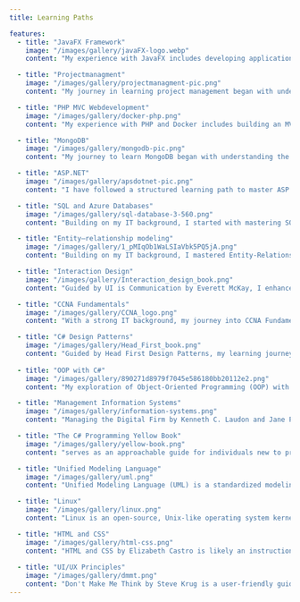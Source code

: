 ```yaml
---
title: Learning Paths

features:
  - title: "JavaFX Framework" 
    image: "/images/gallery/javaFX-logo.webp"
    content: "My experience with JavaFX includes developing applications using the MVC architecture to ensure clean code separation and maintainability. I structured the project with models for data handling, views for the UI using FXML, and controllers to manage user interactions. Leveraging JavaFX’s powerful UI components, I built dynamic and responsive interfaces with scene transitions and custom styling using CSS. I implemented features like event handling, data binding, and multi-threading for a smooth user experience. Throughout the project, I focused on scalability, maintainability, and best practices for JavaFX application development."

  - title: "Projectmanagment" 
    image: "/images/gallery/projectmanagment-pic.png"
    content: "My journey in learning project management began with understanding fundamental methodologies like Agile, Scrum, and Waterfall, gaining insight into how projects are planned, executed, and delivered. I explored key concepts such as scope definition, time management, risk assessment, and stakeholder communication. Through hands-on experience, I worked with tools like Trello to track progress, manage tasks, and ensure efficient collaboration. I also developed skills in team leadership, problem-solving, and adapting to changing project requirements. By applying best practices and learning from real-world case studies, I have built a strong foundation in managing projects effectively from initiation to completion."

  - title: "PHP MVC Webdevelopment" 
    image: "/images/gallery/docker-php.png"
    content: "My experience with PHP and Docker includes building an MVC-based web application using PHP, MySQL, and Nginx in a containerized environment. I started by structuring the project with a  MVC structure, handling routing, controllers, models, and views efficiently. Using Docker, I set up a multi-container architecture, including a PHP container for application logic, a MySQL container for database management, and an Nginx container for handling requests. I configured Docker Compose to orchestrate these services, ensuring seamless communication between them. Additionally, secured the application with proper configurations, and implemented best practices for database migrations and deployment."

  - title: "MongoDB" 
    image: "/images/gallery/mongodb-pic.png"
    content: "My journey to learn MongoDB began with understanding the fundamentals of NoSQL databases, exploring document-oriented storage, and setting up a development environment using MongoDB Compass and the MongoDB Shell. I then progressed to designing efficient schemas, performing CRUD operations, and optimizing queries with indexing and aggregation pipelines. Through hands-on experience, I worked with data modeling, replication, and sharding to ensure scalability. Additionally, I explored security best practices and integration with backend frameworks like .NET to develop high-performance applications."

  - title: "ASP.NET" 
    image: "/images/gallery/apsdotnet-pic.png"
    content: "I have followed a structured learning path to master ASP.NET, starting with the fundamentals of ASP.NET Framework and ASP.NET Core, setting up a development environment with Visual Studio and .NET SDK, and understanding key concepts like MVC architecture and Razor Pages. I then advanced to building web applications using ASP.NET MVC, Razor Pages, and Web APIs, focusing on routing, controllers, and views. Along the way, I gained hands-on experience with authentication, authorization, and database integration using Entity Framework Core. I also explored performance optimization, deployment strategies, and best practices to develop scalable and secure web applications."

  - title: "SQL and Azure Databases" 
    image: "/images/gallery/sql-database-3-560.png"
    content: "Building on my IT background, I started with mastering SQL fundamentals. I then delved into advanced topics such as joins, subqueries, indexing, and optimization techniques. Expanding my expertise to Azure Databases, I learned to deploy, manage, and scale databases using Azure SQL Database and Azure Cosmos DB. This included understanding cloud-specific features like automated backups, security configurations, and performance tuning. Combining SQL proficiency with Azure's robust platform has significantly enhanced my database management and cloud computing skills."

  - title: "Entity–relationship modeling" 
    image: "/images/gallery/1_pMIqOb1WaLSIaVbk5PQ5jA.png"
    content: "Building on my IT background, I mastered Entity-Relationship Diagram (ERD) modeling to enhance my database design skills. I learned to create precise ERDs, representing database structures clearly and ensuring data integrity. This expertise allowed me to translate business requirements into robust and scalable database schemas, facilitating efficient communication with stakeholders and developers. My proficiency in ERD modeling has become a key asset in designing effective database solutions."

  - title: "Interaction Design" 
    image: "/images/gallery/Interaction_design_book.png"
    content: "Guided by UI is Communication by Everett McKay, I enhanced my interaction design skills by focusing on UI as a medium of communication. The book taught me to see every interface element as part of a dialogue with the user, emphasizing clarity, simplicity, and user-centered design. I mastered visual language techniques, prioritizing user needs to create intuitive and accessible interfaces. This approach has profoundly improved my design capabilities."

  - title: "CCNA Fundamentals" 
    image: "/images/gallery/CCNA_logo.png"
    content: "With a strong IT background, my journey into CCNA Fundamentals involved mastering core networking concepts, including IP addressing, subnetting, and routing protocols. Hands-on labs and simulations were instrumental in applying theoretical knowledge to real-world scenarios. This rigorous training solidified my understanding of networking principles, preparing me for advanced topics and practical applications in the field."

  - title: "C# Design Patterns" 
    image: "/images/gallery/Head_First_book.png"
    content: "Guided by Head First Design Patterns, my learning journey in C# design patterns was transformative. The book’s engaging and visual approach helped me understand and implement essential design patterns like Singleton, Observer, and Factory. I practiced applying these patterns to solve common design problems, enhancing my ability to write maintainable and scalable code. This experience has improved my software design skills and deepened my understanding of best practices in C# development."
  
  - title: "OOP with C#" 
    image: "/images/gallery/890271d8979f7045e586180bb20112e2.png"
    content: "My exploration of Object-Oriented Programming (OOP) with C# started with understanding the core principles of encapsulation, inheritance, polymorphism, and abstraction. I designed and implemented classes, managed objects, and utilized interfaces. Through practical projects and coding exercises, I applied these concepts, leading to a deep grasp of structuring robust, reusable, and efficient code in C#. This journey has significantly enhanced my programming skills and software development capabilities."

  - title: "Management Information Systems"
    image: "/images/gallery/information-systems.png"
    content: "Managing the Digital Firm by Kenneth C. Laudon and Jane P. Laudon is a comprehensive guide that explores the pivotal role of information systems in contemporary business management. The book covers a wide range of topics, including the strategic utilization of digital technologies to enhance decision-making, streamline business processes, and gain a competitive advantage. With a focus on practical examples and case studies, the authors illustrate how organizations can leverage information systems to meet their objectives and adapt to the dynamic challenges of the digital age. The book addresses current issues such as e-commerce, big data, and cloud computing, providing readers with valuable insights into the strategic application of technology in the corporate landscape."

  - title: "The C# Programming Yellow Book"
    image: "/images/gallery/yellow-book.png"
    content: "serves as an approachable guide for individuals new to programming and those specifically interested in learning C#. The book focuses on providing a solid foundation in programming concepts, using C# as the language of instruction. Rob Miles takes a hands-on and practical approach, offering exercises and examples to reinforce key principles. The Yellow Book is known for its friendly and accessible style, making it suitable for beginners without prior programming experience. It covers essential topics such as variables, control structures, object-oriented programming, and more, making it a valuable resource for those looking to start their journey into C# development."

  - title: "Unified Modeling Language"
    image: "/images/gallery/uml.png"
    content: "Unified Modeling Language (UML) is a standardized modeling language in the field of software engineering. It provides a graphical notation for representing the design and structure of software systems, helping in the visualization, specification, construction, and documentation of complex software architectures. UML was developed by the Object Management Group (OMG) to unify various modeling approaches and provide a common language for software developers, analysts, and system architects. The language includes a set of diagrams and notations to represent different aspects of a system, such as classes, objects, relationships, behaviors, and more. UML is widely used in the software development industry as a powerful tool to communicate and document the design and structure of software systems throughout the software development life cycle."

  - title: "Linux"
    image: "/images/gallery/linux.png"
    content: "Linux is an open-source, Unix-like operating system kernel first created by Linus Torvalds in 1991. It serves as the core component of various Linux-based operating systems, known as distributions (distros). Linux is renowned for its stability, security, and flexibility. It supports a diverse range of hardware architectures and is widely used in servers, embedded systems, and as an alternative to proprietary operating systems on personal computers. One of its defining features is the use of a monolithic kernel that manages system resources efficiently. Linux has a robust community of developers and users who contribute to its ongoing development and share a philosophy of free and open-source software. Various distributions, such as Ubuntu, Debian, and Red Hat, package the Linux kernel with additional software to create complete operating systems suitable for different purposes."

  - title: "HTML and CSS"
    image: "/images/gallery/html-css.png"
    content: "HTML and CSS by Elizabeth Castro is likely an instructional guide that covers the essentials of web development using HTML and CSS. Castro is known for her clear and beginner-friendly writing style. The book is likely designed to help readers, especially beginners, understand the fundamentals of HTML (Hypertext Markup Language) and CSS (Cascading Style Sheets). Topics may include creating and structuring web pages, styling content, and understanding the interplay between HTML and CSS for effective web design. The book may also include practical examples, exercises, and tips to facilitate hands-on learning."
   
  - title: "UI/UX Principles"
    image: "/images/gallery/dmmt.png"
    content: "Don't Make Me Think by Steve Krug is a user-friendly guide to web usability and design. The central theme revolves around the principle that a well-designed website should be intuitive and require minimal cognitive effort from users. Krug emphasizes the importance of clarity, simplicity, and eliminating unnecessary complexities in web design. The book provides practical advice on creating easily navigable websites, optimizing visual hierarchy, and conducting user testing to ensure an optimal user experience. Krug's approach is pragmatic and user-centric, making it accessible to both designers and non-designers alike. The book's title encapsulates its key message a good website should be so intuitive that users can effortlessly navigate and interact with it without having to think too much."
---
```


